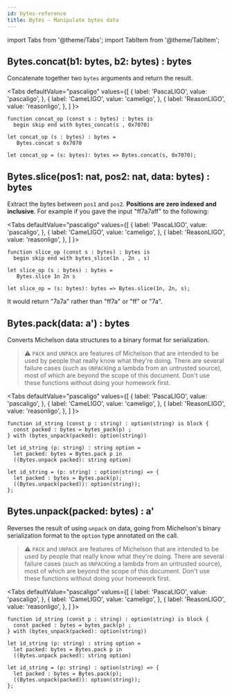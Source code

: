 ```yaml
---
id: bytes-reference
title: Bytes — Manipulate bytes data
---
```


import Tabs from '@theme/Tabs';
import TabItem from '@theme/TabItem';


## Bytes.concat(b1: bytes, b2: bytes) : bytes

Concatenate together two `bytes` arguments and return the result.

<Tabs
  defaultValue="pascaligo"
  values={[
    { label: 'PascaLIGO', value: 'pascaligo', },
    { label: 'CameLIGO', value: 'cameligo', },
    { label: 'ReasonLIGO', value: 'reasonligo', },
  ]
}>

<TabItem value="pascaligo">

```pascaligo
function concat_op (const s : bytes) : bytes is
  begin skip end with bytes_concat(s , 0x7070)
```

</TabItem>
<TabItem value="cameligo">

```cameligo
let concat_op (s : bytes) : bytes =
   Bytes.concat s 0x7070
```

</TabItem>
<TabItem value="reasonligo">

```reasonligo
let concat_op = (s: bytes): bytes => Bytes.concat(s, 0x7070);
```

</TabItem>
</Tabs>

## Bytes.slice(pos1: nat, pos2: nat, data: bytes) : bytes

Extract the bytes between `pos1` and `pos2`. **Positions are zero indexed and
inclusive**. For example if you gave the input "ff7a7aff" to the following:

<Tabs
  defaultValue="pascaligo"
  values={[
    { label: 'PascaLIGO', value: 'pascaligo', },
    { label: 'CameLIGO', value: 'cameligo', },
    { label: 'ReasonLIGO', value: 'reasonligo', },
  ]
}>

<TabItem value="pascaligo">

```pascaligo
function slice_op (const s : bytes) : bytes is
  begin skip end with bytes_slice(1n , 2n , s)
```

</TabItem>
<TabItem value="cameligo">

```cameligo
let slice_op (s : bytes) : bytes =
   Bytes.slice 1n 2n s
```

</TabItem>
<TabItem value="reasonligo">

```
let slice_op = (s: bytes): bytes => Bytes.slice(1n, 2n, s);
```

</TabItem>
</Tabs>

It would return "7a7a" rather than "ff7a" or "ff" or "7a".

## Bytes.pack(data: a') : bytes

Converts Michelson data structures to a binary format for serialization.

> ⚠️ `PACK` and `UNPACK` are features of Michelson that are intended to be used by people that really know what they're doing. There are several failure cases (such as `UNPACK`ing a lambda from an untrusted source), most of which are beyond the scope of this document. Don't use these functions without doing your homework first.

<Tabs
  defaultValue="pascaligo"
  values={[
    { label: 'PascaLIGO', value: 'pascaligo', },
    { label: 'CameLIGO', value: 'cameligo', },
    { label: 'ReasonLIGO', value: 'reasonligo', },
  ]
}>

<TabItem value="pascaligo">

```pascaligo
function id_string (const p : string) : option(string) is block {
  const packed : bytes = bytes_pack(p) ;
} with (bytes_unpack(packed): option(string))
```

</TabItem>
<TabItem value="cameligo">

```cameligo
let id_string (p: string) : string option =
  let packed: bytes = Bytes.pack p in
  ((Bytes.unpack packed): string option)
```

</TabItem>
<TabItem value="reasonligo">

```reasonligo
let id_string = (p: string) : option(string) => {
  let packed : bytes = Bytes.pack(p);
  ((Bytes.unpack(packed)): option(string));
};
```

</TabItem>
</Tabs>

## Bytes.unpack(packed: bytes) : a'

Reverses the result of using `unpack` on data, going from Michelson's binary
serialization format to the `option` type annotated on the call.

> ⚠️ `PACK` and `UNPACK` are features of Michelson that are intended to be used by people that really know what they're doing. There are several failure cases (such as `UNPACK`ing a lambda from an untrusted source), most of which are beyond the scope of this document. Don't use these functions without doing your homework first.

<Tabs
  defaultValue="pascaligo"
  values={[
    { label: 'PascaLIGO', value: 'pascaligo', },
    { label: 'CameLIGO', value: 'cameligo', },
    { label: 'ReasonLIGO', value: 'reasonligo', },
  ]
}>

<TabItem value="pascaligo">

```pascaligo
function id_string (const p : string) : option(string) is block {
  const packed : bytes = bytes_pack(p) ;
} with (bytes_unpack(packed): option(string))
```

</TabItem>
<TabItem value="cameligo">

```cameligo
let id_string (p: string) : string option =
  let packed: bytes = Bytes.pack p in
  ((Bytes.unpack packed): string option)
```

</TabItem>
<TabItem value="reasonligo">

```reasonligo
let id_string = (p: string) : option(string) => {
  let packed : bytes = Bytes.pack(p);
  ((Bytes.unpack(packed)): option(string));
};
```

</TabItem>
</Tabs>
